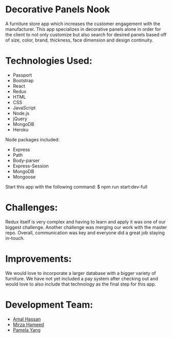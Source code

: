 # Decorative Panels Nook
A furniture store app which increases the customer engagement with the manufacturer. This app specializes in decorative panels alone in order for the client to not only customize but also search for desired panels based off of size, color, brand, thickness, face dimension and design continuity. 

# Technologies Used:
* Passport
* Bootstrap
* React
* Redux
* HTML
* CSS
* JavaScript
* Node.js
* jQuery
* MongoDB
* Heroku

Node packages included:
* Express
* Path
* Body-parser
* Express-Session
* MongoDB
* Mongoose

Start this app with the following command:
$ npm run start:dev-full

# Challenges:
Redux itself is very complex and having to learn and apply it was one of our biggest challenge. Another challenge was merging our work with the master repo. Overall, communication was key and everyone did a great job staying in-touch.

# Improvements:
We would love to incorporate a larger database with a bigger variety of furniture. We have not yet included a pay system after checking out and would love to also include that technology as the final step for this app.

# Development Team:
* [Amal Hassan](https://github.com/amalhassan007)
* [Mirza Hameed](https://github.com/mrhdigital)
* [Pamela Yang](https://github.com/pyang08)



